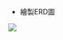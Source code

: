 * 繪製ERD圖 


![](https://user-images.githubusercontent.com/113968282/205567989-9fa697ba-2c4e-42c4-a23a-273dabaf2085.png)
